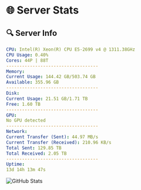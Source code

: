 # 🌐 Server Stats
## 🔍 Server Info
```yaml
CPU: Intel(R) Xeon(R) CPU E5-2699 v4 @ 1311.38GHz
CPU Usage: 0.40%
Cores: 44P | 88T
-----------------------------------
Memory:
Current Usage: 144.42 GB/503.74 GB
Available: 355.96 GB
-----------------------------------
Disk:
Current Usage: 21.51 GB/1.71 TB
Free: 1.60 TB
-----------------------------------
GPU:
No GPU detected
-----------------------------------
Network:
Current Transfer (Sent): 44.97 MB/s
Current Transfer (Received): 210.96 KB/s
Total Sent: 129.85 TB
Total Received: 2.05 TB
-----------------------------------
Uptime:
13d 14h 13m 47s
```
![GitHub Stats](https://img.shields.io/badge/Updated-2025-02-21_12:57:05-blue)